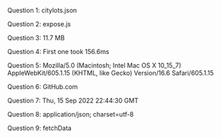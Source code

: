 Question 1: citylots.json

Question 2: expose.js

Question 3: 11.7 MB

Question 4: First one took 156.6ms

Question 5: Mozilla/5.0 (Macintosh; Intel Mac OS X 10_15_7) AppleWebKit/605.1.15 (KHTML, like Gecko) Version/16.6 Safari/605.1.15

Question 6: GitHub.com

Question 7: Thu, 15 Sep 2022 22:44:30 GMT

Question 8: application/json; charset=utf-8

Question 9: fetchData
